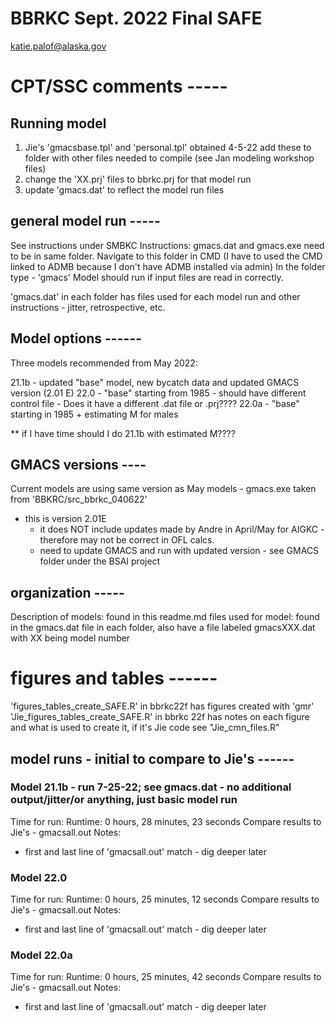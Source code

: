 # BBRKC Sept. 2022 Final SAFE 
katie.palof@alaska.gov


# CPT/SSC comments  -----


## Running model
1) Jie's 'gmacsbase.tpl' and 'personal.tpl' obtained 4-5-22
    add these to folder with other files needed to compile (see Jan modeling workshop files)
2) change the 'XX.prj' files to bbrkc.prj for that model run
3) update 'gmacs.dat' to reflect the model run files

## general model run -----
See instructions under SMBKC
Instructions:
gmacs.dat and gmacs.exe need to be in same folder. Navigate to this folder in CMD (I have to used the CMD linked to ADMB because I don't have ADMB installed via admin)
In the folder type - 'gmacs'
Model should run if input files are read in correctly.

'gmacs.dat' in each folder has files used for each model run and other instructions - jitter, retrospective, etc.



## Model options ------
Three models recommended from May 2022:

21.1b - updated "base" model, new bycatch data and updated GMACS version (2.01 E)
22.0 - "base" starting from 1985 - should have different control file
     - Does it have a different .dat file or .prj????
22.0a - "base" starting in 1985 + estimating M for males

** if I have time should I do 21.1b with estimated M????

## GMACS versions ----
Current models are using same version as May models - gmacs.exe taken from 'BBKRC/src_bbrkc_040622'

- this is version 2.01E 
  - it does NOT include updates made by Andre in April/May for AIGKC - therefore may not be correct in OFL calcs.
  - need to update GMACS and run with updated version - see GMACS folder under the BSAI project

## organization -----
Description of models: found in this readme.md
files used for model: found in the gmacs.dat file in each folder, also have a file labeled gmacsXXX.dat with XX being model number


# figures and tables ------
'figures_tables_create_SAFE.R' in bbrkc22f has figures created with 'gmr'
'Jie_figures_tables_create_SAFE.R' in bbrkc 22f has notes on each figure and what is used to create it, if it's Jie code see "Jie_cmn_files.R"



## model runs - initial to compare to Jie's ------
### Model 21.1b - run 7-25-22; see gmacs.dat - no additional output/jitter/or anything, just basic model run
Time for run: Runtime: 0 hours, 28 minutes, 23 seconds
Compare results to Jie's - gmacsall.out 
Notes: 
- first and last line of 'gmacsall.out' match - dig deeper later

### Model 22.0 
Time for run: Runtime: 0 hours, 25 minutes, 12 seconds
Compare results to Jie's - gmacsall.out 
Notes: 
- first and last line of 'gmacsall.out' match - dig deeper later

### Model 22.0a 
Time for run: Runtime: 0 hours, 25 minutes, 42 seconds
Compare results to Jie's - gmacsall.out 
Notes: 
- first and last line of 'gmacsall.out' match - dig deeper later

